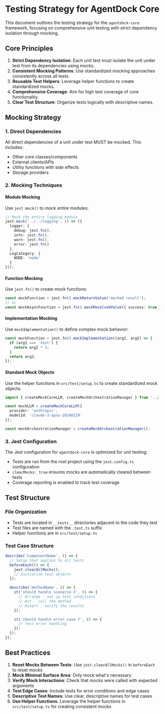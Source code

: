 # Testing Strategy for AgentDock Core

This document outlines the testing strategy for the `agentdock-core` framework, focusing on comprehensive unit testing with strict dependency isolation through mocking.

## Core Principles

1. **Strict Dependency Isolation**: Each unit test must isolate the unit under test from its dependencies using mocks.
2. **Consistent Mocking Patterns**: Use standardized mocking approaches consistently across all tests.
3. **Reusable Test Helpers**: Leverage helper functions to create standardized mocks.
4. **Comprehensive Coverage**: Aim for high test coverage of core functionality.
5. **Clear Test Structure**: Organize tests logically with descriptive names.

## Mocking Strategy

### 1. Direct Dependencies

All direct dependencies of a unit under test MUST be mocked. This includes:

- Other core classes/components
- External clients/APIs
- Utility functions with side effects
- Storage providers

### 2. Mocking Techniques

#### Module Mocking

Use `jest.mock()` to mock entire modules:

```typescript
// Mock the entire logging module
jest.mock('../../logging', () => ({
  logger: {
    debug: jest.fn(),
    info: jest.fn(),
    warn: jest.fn(),
    error: jest.fn()
  },
  LogCategory: {
    NODE: 'node'
  }
}));
```

#### Function Mocking

Use `jest.fn()` to create mock functions:

```typescript
const mockFunction = jest.fn().mockReturnValue('mocked result');
// or
const mockAsyncFunction = jest.fn().mockResolvedValue({ success: true });
```

#### Implementation Mocking

Use `mockImplementation()` to define complex mock behavior:

```typescript
const mockFunction = jest.fn().mockImplementation((arg1, arg2) => {
  if (arg1 === 'test') {
    return arg2 * 2;
  }
  return arg2;
});
```

#### Standard Mock Objects

Use the helper functions in `src/test/setup.ts` to create standardized mock objects:

```typescript
import { createMockCoreLLM, createMockOrchestrationManager } from '../../test/setup';

const mockLLM = createMockCoreLLM({
  provider: 'anthropic',
  modelId: 'claude-3-opus-20240229'
});

const mockOrchestrationManager = createMockOrchestrationManager();
```

### 3. Jest Configuration

The Jest configuration for `agentdock-core` is optimized for unit testing:

- Tests are run from the root project using the `jest.config.ts` configuration
- `clearMocks: true` ensures mocks are automatically cleared between tests
- Coverage reporting is enabled to track test coverage

## Test Structure

### File Organization

- Tests are located in `__tests__` directories adjacent to the code they test
- Test files are named with the `.test.ts` suffix
- Helper functions are in `src/test/setup.ts`

### Test Case Structure

```typescript
describe('ComponentName', () => {
  // Setup that applies to all tests
  beforeEach(() => {
    jest.clearAllMocks();
    // Initialize test objects
  });

  describe('methodName', () => {
    it('should handle scenario X', () => {
      // Arrange - set up test conditions
      // Act - call the method
      // Assert - verify the results
    });

    it('should handle error case Y', () => {
      // Test error handling
    });
  });
});
```

## Best Practices

1. **Reset Mocks Between Tests**: Use `jest.clearAllMocks()` in `beforeEach` to reset mocks
2. **Mock Minimal Surface Area**: Only mock what's necessary
3. **Verify Mock Interactions**: Check that mocks were called with expected arguments
4. **Test Edge Cases**: Include tests for error conditions and edge cases
5. **Descriptive Test Names**: Use clear, descriptive names for test cases
6. **Use Helper Functions**: Leverage the helper functions in `src/test/setup.ts` for creating consistent mocks
